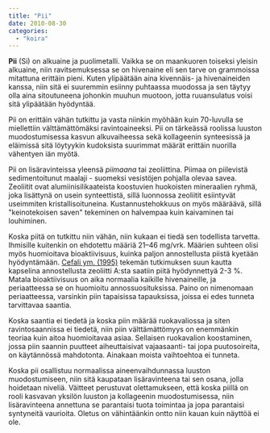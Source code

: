 ```yaml
---
title: "Pii"
date: 2010-08-30
categories: 
  - "koira"
---
```


**Pii** (Si) on alkuaine ja puolimetalli. Vaikka se on maankuoren toiseksi yleisin alkuaine, niin ravitsemuksessa se on hivenaine eli sen tarve on grammoissa mitattuna erittäin pieni. Kuten ylipäätään aina kivennäis- ja hivenaineiden kanssa, niin sitä ei suuremmin esiinny puhtaassa muodossa ja sen täytyy olla aina sitoutuneena johonkin muuhun muotoon, jotta ruuansulatus voisi sitä ylipäätään hyödyntää.

<!--more-->

Pii on erittäin vähän tutkittu ja vasta niinkin myöhään kuin 70-luvulla se miellettiin välttämättömäksi ravintoaineeksi. Pii on tärkeässä roolissa luuston muodostumisessa kasvun alkuvaiheessa sekä kollageenin synteesissä ja eläimissä sitä löytyykin kudoksista suurimmat määrät erittäin nuorilla vähentyen iän myötä.

Pii on lisäravinteissa yleensä _piimaana_ tai zeoliittina. Piimaa on piilevistä sedimentoitunut maalaji - suomeksi vesistöjen pohjalla olevaa savea. Zeoliitit ovat alumiinisilikaateista koostuvien huokoisten mineraalien ryhmä, joka lisättynä on usein synteettistä, sillä luonnossa zeoliitit esiintyvät useimmiten kristallisoituneina. Kustannustehokkuus on myös määräävä, sillä "keinotekoisen saven" tekeminen on halvempaa kuin kaivaminen tai louhiminen.

Koska piitä on tutkittu niin vähän, niin kukaan ei tiedä sen todellista tarvetta. Ihmisille kuitenkin on ehdotettu määriä 21–46 mg/vrk. Määrien suhteen olisi myös huomioitava bioaktiivisuus, kuinka paljon annostellusta piistä kyetään hyödyntämään. [Cefali ym. (1995)](http://www.sciencedirect.com/science?_ob=ArticleURL&_udi=B6T7W-3WB7TC0-2C&_user=10&_coverDate=02%2F17%2F1996&_rdoc=1&_fmt=high&_orig=search&_origin=search&_sort=d&_docanchor=&view=c&_acct=C000050221&_version=1&_urlVersion=0&_userid=10&md5=27ec6f30056fe783aa58131b2440d8e2&searchtype=a) tekemän tutkimuksen suun kautta kapselina annostellusta zeoliitti A:sta saatiin piitä hyödynnettyä 2-3 %. Matala bioaktiivisuus on aika normaalia kaikille hivenaineille, ja periaatteessa se on huomioitu annossuosituksissa. Paino on nimenomaan periaatteessa, varsinkin piin tapaisissa tapauksissa, joissa ei edes tunneta tarvittavaa saantia.

Koska saantia ei tiedetä ja koska piin määrää ruokavaliossa ja siten ravintosaannissa ei tiedetä, niin piin välttämättömyys on enemmänkin teoriaa kuin aitoa huomioitavaa asiaa. Sellaisen ruokavalion koostaminen, jossa piin saannin puutteet aiheuttaisivat vajaasaanti- tai jopa puutosoireita, on käytännössä mahdotonta. Ainakaan moista vaihtoehtoa ei tunneta.

Koska pii osallistuu normaalissa aineenvaihdunnassa luuston muodostumiseen, niin sitä kaupataan lisäravinteena tai sen osana, jolla hoidetaan niveliä. Väitteet perustuvat olettamukseen, että koska piillä on rooli kasvavan yksilön luuston ja kollageenin muodostumisessa, niin lisäravinteena annettuna se parantaisi tuota toimintaa ja jopa parantaisi syntyneitä vaurioita. Oletus on vähintäänkin ontto niin kauan kuin näyttöä ei ole.
